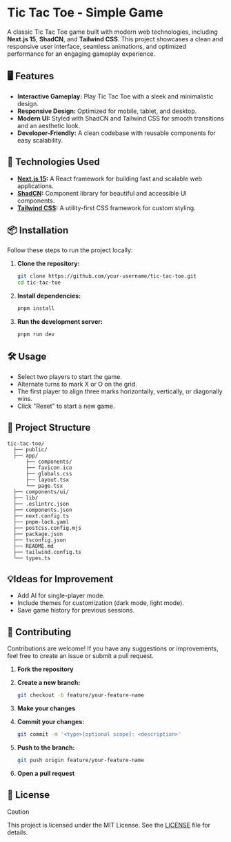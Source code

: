 # Tic Tac Toe - Simple Game

A classic Tic Tac Toe game built with modern web technologies, including **Next.js 15**, **ShadCN**, and **Tailwind CSS**. This project showcases a clean and responsive user interface, seamless animations, and optimized performance for an engaging gameplay experience.  

## 🖥️ Features  
- **Interactive Gameplay:** Play Tic Tac Toe with a sleek and minimalistic design.  
- **Responsive Design:** Optimized for mobile, tablet, and desktop.  
- **Modern UI:** Styled with ShadCN and Tailwind CSS for smooth transitions and an aesthetic look.  
- **Developer-Friendly:** A clean codebase with reusable components for easy scalability.  

## 🚀 Technologies Used  
- **[Next.js 15](https://nextjs.org/):** A React framework for building fast and scalable web applications.  
- **[ShadCN](https://shadcn.dev/):** Component library for beautiful and accessible UI components.  
- **[Tailwind CSS](https://tailwindcss.com/):** A utility-first CSS framework for custom styling.  

## 📦 Installation  

Follow these steps to run the project locally:  

1. **Clone the repository:**
   ```bash  
   git clone https://github.com/your-username/tic-tac-toe.git  
   cd tic-tac-toe
   ```
2. **Install dependencies:**

   ```bash
   pnpm install
   ```
3. **Run the development server:**

   ```bash
   pnpm run dev
   ```
   
## 🛠️ Usage

- Select two players to start the game.
- Alternate turns to mark X or O on the grid.
- The first player to align three marks horizontally, vertically, or diagonally wins.
- Click "Reset" to start a new game.

## 📂 Project Structure
```
tic-tac-toe/
  ├── public/
  ├── app/
      ├── components/
      ├── favicon.ico
      ├── globals.css
      ├── layout.tsx
      └── page.tsx
  ├── components/ui/
  ├── lib/
  ├── .eslintrc.json
  ├── components.json
  ├── next.config.ts
  ├── pnpm-lock.yaml
  ├── postcss.config.mjs
  ├── package.json
  ├── tsconfig.json
  ├── README.md
  ├── tailwind.config.ts
  └── types.ts
```

## 💡Ideas for Improvement

- Add AI for single-player mode.
- Include themes for customization (dark mode, light mode).
- Save game history for previous sessions.

## 🤝 Contributing

Contributions are welcome! If you have any suggestions or improvements, feel free to create an issue or submit a pull request.

1. **Fork the repository**
2. **Create a new branch:**

   ```bash
   git checkout -b feature/your-feature-name
   ```

3. **Make your changes**
4. **Commit your changes:**

   ```bash
   git commit -m '<type>[optional scope]: <description>'
   ```

5. **Push to the branch:**

   ```bash
   git push origin feature/your-feature-name
   ```

6. **Open a pull request**

## 📝 License

> [!Caution]
> This project is licensed under the MIT License. See the [LICENSE](LICENSE) file for details.
